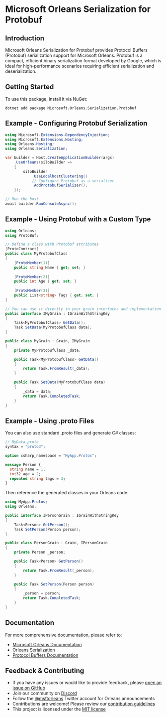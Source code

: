 # Microsoft Orleans Serialization for Protobuf

## Introduction
Microsoft Orleans Serialization for Protobuf provides Protocol Buffers (Protobuf) serialization support for Microsoft Orleans. Protobuf is a compact, efficient binary serialization format developed by Google, which is ideal for high-performance scenarios requiring efficient serialization and deserialization.

## Getting Started
To use this package, install it via NuGet:

```shell
dotnet add package Microsoft.Orleans.Serialization.Protobuf
```

## Example - Configuring Protobuf Serialization
```csharp
using Microsoft.Extensions.DependencyInjection;
using Microsoft.Extensions.Hosting;
using Orleans.Hosting;
using Orleans.Serialization;

var builder = Host.CreateApplicationBuilder(args)
    .UseOrleans(siloBuilder =>
    {
        siloBuilder
            .UseLocalhostClustering()
            // Configure Protobuf as a serializer
            .AddProtobufSerializer();
    });

// Run the host
await builder.RunConsoleAsync();
```

## Example - Using Protobuf with a Custom Type
```csharp
using Orleans;
using ProtoBuf;

// Define a class with Protobuf attributes
[ProtoContract]
public class MyProtobufClass
{
    [ProtoMember(1)]
    public string Name { get; set; }
    
    [ProtoMember(2)]
    public int Age { get; set; }
    
    [ProtoMember(3)]
    public List<string> Tags { get; set; }
}

// You can use it directly in your grain interfaces and implementation
public interface IMyGrain : IGrainWithStringKey
{
    Task<MyProtobufClass> GetData();
    Task SetData(MyProtobufClass data);
}

public class MyGrain : Grain, IMyGrain
{
    private MyProtobufClass _data;

    public Task<MyProtobufClass> GetData()
    {
        return Task.FromResult(_data);
    }

    public Task SetData(MyProtobufClass data)
    {
        _data = data;
        return Task.CompletedTask;
    }
}
```

## Example - Using .proto Files
You can also use standard .proto files and generate C# classes:

```proto
// MyData.proto
syntax = "proto3";

option csharp_namespace = "MyApp.Protos";

message Person {
  string name = 1;
  int32 age = 2;
  repeated string tags = 3;
}
```

Then reference the generated classes in your Orleans code:

```csharp
using MyApp.Protos;
using Orleans;

public interface IPersonGrain : IGrainWithStringKey
{
    Task<Person> GetPerson();
    Task SetPerson(Person person);
}

public class PersonGrain : Grain, IPersonGrain
{
    private Person _person;

    public Task<Person> GetPerson()
    {
        return Task.FromResult(_person);
    }

    public Task SetPerson(Person person)
    {
        _person = person;
        return Task.CompletedTask;
    }
}
```

## Documentation
For more comprehensive documentation, please refer to:
- [Microsoft Orleans Documentation](https://learn.microsoft.com/dotnet/orleans/)
- [Orleans Serialization](https://learn.microsoft.com/en-us/dotnet/orleans/host/configuration-guide/serialization)
- [Protocol Buffers Documentation](https://developers.google.com/protocol-buffers/docs/overview)

## Feedback & Contributing
- If you have any issues or would like to provide feedback, please [open an issue on GitHub](https://github.com/dotnet/orleans/issues)
- Join our community on [Discord](https://aka.ms/orleans-discord)
- Follow the [@msftorleans](https://twitter.com/msftorleans) Twitter account for Orleans announcements
- Contributions are welcome! Please review our [contribution guidelines](https://github.com/dotnet/orleans/blob/main/CONTRIBUTING.md)
- This project is licensed under the [MIT license](https://github.com/dotnet/orleans/blob/main/LICENSE)